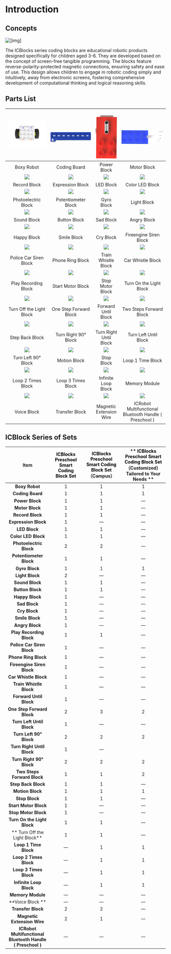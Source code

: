 # Introduction
## Concepts  
 ![[img]](img/Introduction01.png)


The ICBlocks series coding blocks are educational robotic products designed specifically for children aged 3-6. They are developed based on the concept of screen-free tangible programming. The blocks feature reverse-polarity-protected magnetic connections, ensuring safety and ease of use. This design allows children to engage in robotic coding simply and intuitively, away from electronic screens, fostering comprehensive development of computational thinking and logical reasoning skills.  



## **Parts List**
| ![img](img/Introduction02.png) | <br/>![img](img/Introduction03.png) | <br/>      ![img](img/Introduction04.png) | <br/>![](img/Introduction05.png)         |
| :---: | :---: | :---: | :---: |
| Boxy Robot | Coding Board | Power Block | Motor Block |
| ![](https://cdn.nlark.com/yuque/0/2024/png/50993910/1732780626253-ac410823-8e26-4d47-aef6-7ed207bb7423.png) | ![](https://cdn.nlark.com/yuque/0/2024/png/50993910/1732780836933-b940da8c-a13c-4a78-9370-99e9f84426ec.png) | ![](https://cdn.nlark.com/yuque/0/2024/png/50993910/1732780839778-72def9dd-38cd-4844-9256-dc1107f30147.png) | ![](https://cdn.nlark.com/yuque/0/2024/png/50993910/1732780850326-657040eb-0791-4136-844b-b986d254295d.png) |
| Record Block | Expression Block | LED Block | Color LED Block |
| ![](https://cdn.nlark.com/yuque/0/2024/png/50993910/1732780856710-3f2daae9-4bf8-4ed3-a8dc-3df8841abaec.png) | ![](https://cdn.nlark.com/yuque/0/2024/png/50993910/1732780859415-4f0feeb5-0c5f-4630-980d-481bddf8c94b.png) | ![](https://cdn.nlark.com/yuque/0/2024/png/50993910/1732780861714-f09164ea-3bbd-4b26-af58-12bcf1f2b381.png) | ![](https://cdn.nlark.com/yuque/0/2024/png/50993910/1732780864018-52f1df9f-82b1-484f-96c6-7cbdbf607e7e.png) |
| Photoelectric Block | Potentiometer Block | Gyro Block | Light Block |
| ![](https://cdn.nlark.com/yuque/0/2024/png/50993910/1732780867638-dc940de3-ea30-4e17-a37f-005c5a606048.png) | ![](https://cdn.nlark.com/yuque/0/2024/png/50993910/1732780876541-5a5a41e7-4d8f-42b6-a028-2ee6cad3fd6b.png) | ![](https://cdn.nlark.com/yuque/0/2024/png/50993910/1733471579126-4015a696-0a1d-491b-9ab6-7c584cfff758.png) | ![](https://cdn.nlark.com/yuque/0/2024/png/50993910/1732780891915-a16a5ca3-c6e8-4fe2-b446-dad74afd8f33.png) |
| Sound Block | Button Block | Sad Block | Angry Block |
| ![](https://cdn.nlark.com/yuque/0/2024/png/50993910/1732780946449-7acf8fa3-d3b3-4772-9ceb-916895bf050d.png) | ![](https://cdn.nlark.com/yuque/0/2024/png/50993910/1732780959513-9e7c1d75-c90a-46c2-b637-f891e6bb5a62.png) | ![](https://cdn.nlark.com/yuque/0/2024/png/50993910/1733037254393-8fd72b40-87d8-4b67-b6ab-e8340cfa55a2.png) | ![](https://cdn.nlark.com/yuque/0/2024/png/50993910/1732781105432-a0ce95cc-2dc6-49f0-80cb-e7822cf174c0.png) |
| Happy Block | Smile Block | Cry Block | Fireengine Siren Block |
| ![](https://cdn.nlark.com/yuque/0/2024/png/50993910/1732781040831-4567e009-eb63-4ddd-afbc-5361ba135ad6.png) | ![](https://cdn.nlark.com/yuque/0/2024/png/50993910/1732781043645-a8c2d6ab-efc6-4c33-ada8-cd994f9e9f41.png) | ![](https://cdn.nlark.com/yuque/0/2024/png/50993910/1732781046389-6cc0837d-076e-4354-b512-4e1a087346e9.png) | ![](https://cdn.nlark.com/yuque/0/2024/png/50993910/1732781064029-83188740-9477-4de4-9334-e231845a30c2.png) |
| Police Car Siren Block |     Phone Ring Block | Train Whistle Block | Car Whistle Block |
| ![](https://cdn.nlark.com/yuque/0/2024/png/50993910/1732781124796-ba03c4a6-bd99-4f38-a96e-068f73ca2e84.png) | ![](https://cdn.nlark.com/yuque/0/2024/png/50993910/1732781142852-24aabe73-c1f4-41db-86fc-75b478eca208.png) | ![](https://cdn.nlark.com/yuque/0/2024/png/50993910/1732781145822-bf5f12af-38d7-4c52-abd9-7afea4acd5f6.png) | ![](https://cdn.nlark.com/yuque/0/2024/png/50993910/1732781152158-953c17b7-b50f-400b-9c82-8aa2ee9850e2.png) |
| Play Recording Block | Start Motor Block | Stop Motor Block | Turn On the Light Block |
| ![](https://cdn.nlark.com/yuque/0/2024/png/50993910/1732781154474-0a34dbe8-9fbb-41ab-bf5c-0b97de5dc52e.png) | ![](https://cdn.nlark.com/yuque/0/2024/png/50993910/1732781200242-eda2cacc-a797-4bd1-b734-2e7e88b950e3.png) | ![](https://cdn.nlark.com/yuque/0/2024/png/50993910/1732781251879-0af611a9-b9f7-4a23-9a5f-59531895022d.png) | ![](https://cdn.nlark.com/yuque/0/2024/png/50993910/1732781205025-3800bf9b-3454-4f4c-8ed3-7e6466382d87.png) |
| Turn Off the Light Block | One Step Forward Block | Forward Until Block | Two Steps Forward Block |
| ![](https://cdn.nlark.com/yuque/0/2024/png/50993910/1732781207362-26af97c5-05cc-4250-b09c-dd3b54884b81.png) | ![](https://cdn.nlark.com/yuque/0/2024/png/50993910/1732781211111-e422c7c8-c680-4593-8179-305eb7ff88bd.png) | ![](https://cdn.nlark.com/yuque/0/2024/png/50993910/1732781215386-0eef2ff4-55df-4a4d-8aea-693b85658c7c.png) | ![](https://cdn.nlark.com/yuque/0/2024/png/50993910/1732781242026-177d42d6-b29d-4289-8e0a-c3b70bd28c7f.png) |
| Step Back Block | Turn Right 90° Block | Turn Right Until Block | Turn Left Until Block |
| ![](https://cdn.nlark.com/yuque/0/2024/png/50993910/1732781245202-5deddefe-2432-42a2-a2b7-3f67b0cf7d1b.png) | ![](https://cdn.nlark.com/yuque/0/2024/png/50993910/1732781260860-afa8bd60-f810-459e-a704-f0036cef9404.png) | ![](https://cdn.nlark.com/yuque/0/2024/png/50993910/1732781264708-e57e2591-9a45-4d9c-be7e-98064347cbf3.png) | ![](https://cdn.nlark.com/yuque/0/2024/png/50993910/1732781924629-c523d97e-7974-49a2-949d-2afa8f9c9827.png) |
| Turn Left 90° Block | Motion Block | Stop Block | Loop 1 Time Block |
| ![](https://cdn.nlark.com/yuque/0/2024/png/50993910/1732781978798-c92afefc-500e-40e8-b439-f243800d9989.png) | ![](https://cdn.nlark.com/yuque/0/2024/png/50993910/1732781985510-861d477c-7939-44bf-8d4e-52a1fef0d867.png) | ![](https://cdn.nlark.com/yuque/0/2024/png/50993910/1732781996673-2f3216bc-9c82-4e1c-aba9-49d8e987c33f.png) | ![](https://cdn.nlark.com/yuque/0/2024/png/50993910/1732782376401-c4b77f5a-6e05-416c-971a-b2560f67c8d9.png) |
| Loop 2 Times Block | Loop 3 Times Block | Infinite Loop Block | Memory Module |
| ![](https://cdn.nlark.com/yuque/0/2024/png/50993910/1732782613704-f4d86c98-4315-42ea-98dd-2b16f40fd713.png) | ![](https://cdn.nlark.com/yuque/0/2024/png/50993910/1732784017991-59e3784a-15d2-450e-a9c0-2c69bd406f0d.png) | ![](https://cdn.nlark.com/yuque/0/2024/png/50993910/1733474079032-21282bf8-b97c-4160-b307-f8ddc653d91f.png) | ![](https://cdn.nlark.com/yuque/0/2024/png/50993910/1732784649989-cc2a2545-b25d-4318-b487-d711eb4ddd69.png) |
| Voice Block | Transfer Block | Magnetic Extension Wire | ICRobot Multifunctional Bluetooth Handle ( Preschool ) |


## ICBlock Series of Sets
| Item |   <font style="color:rgb(0, 0, 0);">ICBlocks Preschool Smart Coding Block Set</font> |  <font style="color:rgb(0, 0, 0);">ICBlocks Preschool Smart Coding Block Set</font>（Campus）  | ** **<font style="color:rgb(0, 0, 0);">ICBlocks Preschool Smart Coding Block Set</font>**  **<br/>** （Customized）Tailored to Your Needs  ** |
| :---: | :---: | :---: | :---: |
| **Boxy Robot** | 1 | 1 | 1 |
| **Coding Board** | 1 | 1 | 1 |
| **Power Block** | 1 | 1 | — |
| **Motor Block** | 1 | 1 | — |
| **Record Block** | 1 | 1 | — |
| **Expression Block** | 1 | — | — |
| **LED Block** | 1 | 1 | — |
| **Color LED Block** | 1 | 1 | — |
| **Photoelectric Block** | 2 | 2 | — |
| **Potentiometer Block** | 1 | 1 | — |
| **Gyro Block** | 1 | 1 | 1 |
| **Light Block** | 2 | — | — |
| **Sound Block** | 1 | 1 | — |
| **Button Block** | 1 | 1 | — |
| **Happy Block** | 1 | — | — |
| **Sad Block** | 1 | — | — |
| **Cry Block** | 1 | — | — |
| **Smile Block** | 1 | — | — |
| **Angry Block** | 1 | — | — |
| **Play Recording Block** | 1 | 1 | — |
| **Police Car Siren Block** | 1 | — | — |
| **Phone Ring Block** | 1 | — | — |
| **Fireengine Siren Block** | 1 | — | — |
| **Car Whistle Block** | 1 | — | — |
| **Train Whistle Block** | 1 | — | — |
| **Forward Until Block** | 1 | — | — |
| **One Step Forward Block** | 2 | 3 | 2 |
| **Turn Left Until Block** | 1 | — | — |
| **Turn Left 90° Block** | 2 | 2 | 2 |
| **Turn Right Until Block** | 1 | — |  |
| **Turn Right 90° Block** | 2 | 2 | 2 |
| **Two Steps Forward Block** | 1 | 1 | 2 |
| **Step Back Block** | 1 | 1 | — |
| **Motion Block** | 1 | 1 | 1 |
| **Stop Block** | 1 | 1 | — |
| **Start Motor Block** | 1 | — | — |
| **Stop Motor Block** | 1 | — | — |
| **Turn On the Light Block** | 1 | 1 | — |
| ** Turn Off the Light Block** | 1 | 1 | — |
| **Loop 1 Time Block** | — | 1 | 1 |
| **Loop 2 Times Block** | — | 1 | 1 |
| **Loop 3 Times Block** | — | 1 | 1 |
| **Infinite Loop Block** | — | 1 | 1 |
| **Memory Module** | — | — | — |
| **Voice Block ** | — | — | — |
| **Transfer Block** | 2 | 2 | — |
| **Magnetic Extension Wire** | 2 | 1 | — |
| **ICRobot Multifunctional Bluetooth Handle ( Preschool )** | — | — | — |


